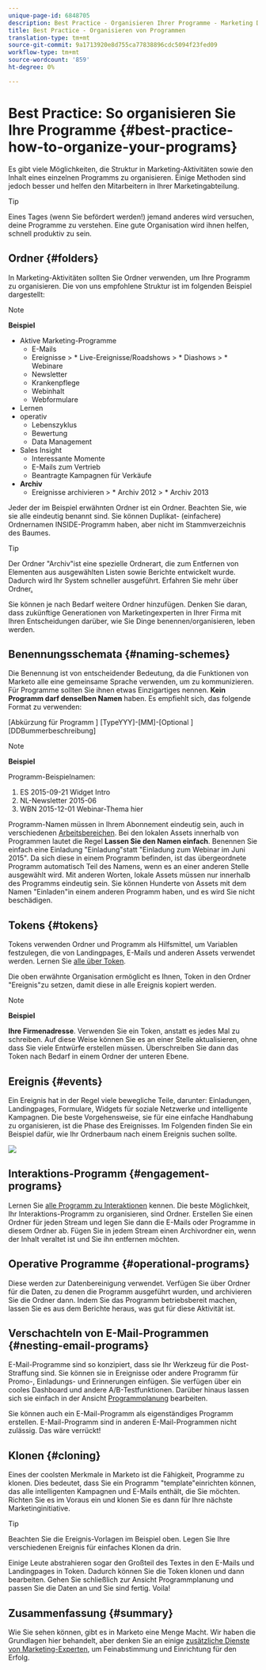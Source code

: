 ```yaml
---
unique-page-id: 6848705
description: Best Practice - Organisieren Ihrer Programme - Marketing Docs - Produktdokumentation
title: Best Practice - Organisieren von Programmen
translation-type: tm+mt
source-git-commit: 9a1713920e8d755ca77838896cdc5094f23fed09
workflow-type: tm+mt
source-wordcount: '859'
ht-degree: 0%

---
```



# Best Practice: So organisieren Sie Ihre Programme {#best-practice-how-to-organize-your-programs}

Es gibt viele Möglichkeiten, die Struktur in Marketing-Aktivitäten sowie den Inhalt eines einzelnen Programms zu organisieren. Einige Methoden sind jedoch besser und helfen den Mitarbeitern in Ihrer Marketingabteilung.

>[!TIP]
>
>Eines Tages (wenn Sie befördert werden!) jemand anderes wird versuchen, deine Programme zu verstehen. Eine gute Organisation wird ihnen helfen, schnell produktiv zu sein.

## Ordner {#folders}

In Marketing-Aktivitäten sollten Sie Ordner verwenden, um Ihre Programm zu organisieren. Die von uns empfohlene Struktur ist im folgenden Beispiel dargestellt:

>[!NOTE]
>
>**Beispiel**
>
>* Aktive Marketing-Programme
   >   * E-Mails
   >   * Ereignisse
      >      * Live-Ereignisse/Roadshows
      >      * Diashows
      >      * Webinare
   >   * Newsletter
   >   * Krankenpflege
   >   * Webinhalt
   >   * Webformulare
>* Lernen
>* operativ
   >   * Lebenszyklus
   >   * Bewertung
   >   * Data Management
>* Sales Insight
   >   * Interessante Momente
   >   * E-Mails zum Vertrieb
   >   * Beantragte Kampagnen für Verkäufe
>* **Archiv**
   >   * Ereignisse archivieren
      >      * Archiv 2012
      >      * Archiv 2013


Jeder der im Beispiel erwähnten Ordner ist ein Ordner. Beachten Sie, wie sie alle eindeutig benannt sind. Sie können Duplikat- (einfachere) Ordnernamen INSIDE-Programm haben, aber nicht im Stammverzeichnis des Baumes.

>[!TIP]
>
>Der Ordner &quot;Archiv&quot;ist eine spezielle Ordnerart, die zum Entfernen von Elementen aus ausgewählten Listen sowie Berichte entwickelt wurde. Dadurch wird Ihr System schneller ausgeführt. Erfahren Sie mehr über Ordner[.](../../../../product-docs/core-marketo-concepts/miscellaneous/understanding-folders.md)

Sie können je nach Bedarf weitere Ordner hinzufügen. Denken Sie daran, dass zukünftige Generationen von Marketingexperten in Ihrer Firma mit Ihren Entscheidungen darüber, wie Sie Dinge benennen/organisieren, leben werden.

## Benennungsschemata {#naming-schemes}

Die Benennung ist von entscheidender Bedeutung, da die Funktionen von Marketo alle eine gemeinsame Sprache verwenden, um zu kommunizieren. Für Programme sollten Sie ihnen etwas Einzigartiges nennen. **Kein Programm darf denselben Namen** haben. Es empfiehlt sich, das folgende Format zu verwenden:

[Abkürzung für Programm ] [TypeYYY]-[MM]-[Optional ] [DDBummerbeschreibung]

>[!NOTE]
>
>**Beispiel**
>
>Programm-Beispielnamen:
>
>1. ES 2015-09-21 Widget Intro
>1. NL-Newsletter 2015-06
>1. WBN 2015-12-01 Webinar-Thema hier

>



Programm-Namen müssen in Ihrem Abonnement eindeutig sein, auch in verschiedenen [Arbeitsbereichen](../../../../product-docs/administration/workspaces-and-person-partitions/understanding-workspaces-and-person-partitions.md).  Bei den lokalen Assets innerhalb von Programmen lautet die Regel **Lassen Sie den Namen einfach**. Benennen Sie einfach eine Einladung &quot;Einladung&quot;statt &quot;Einladung zum Webinar im Juni 2015&quot;. Da sich diese in einem Programm befinden, ist das übergeordnete Programm automatisch Teil des Namens, wenn es an einer anderen Stelle ausgewählt wird. Mit anderen Worten, lokale Assets müssen nur innerhalb des Programms eindeutig sein. Sie können Hunderte von Assets mit dem Namen &quot;Einladen&quot;in einem anderen Programm haben, und es wird Sie nicht beschädigen.

## Tokens {#tokens}

Tokens verwenden Ordner und Programm als Hilfsmittel, um Variablen festzulegen, die von Landingpages, E-Mails und anderen Assets verwendet werden. Lernen Sie [alle über Token](http://docs.marketo.com/display/docs/tokens).

Die oben erwähnte Organisation ermöglicht es Ihnen, Token in den Ordner &quot;Ereignis&quot;zu setzen, damit diese in alle Ereignis kopiert werden.

>[!NOTE]
>
>**Beispiel**
>
>**Ihre Firmenadresse**. Verwenden Sie ein Token, anstatt es jedes Mal zu schreiben. Auf diese Weise können Sie es an einer Stelle aktualisieren, ohne dass Sie viele Entwürfe erstellen müssen. Überschreiben Sie dann das Token nach Bedarf in einem Ordner der unteren Ebene.

## Ereignis {#events}

Ein Ereignis hat in der Regel viele bewegliche Teile, darunter: Einladungen, Landingpages, Formulare, Widgets für soziale Netzwerke und intelligente Kampagnen. Die beste Vorgehensweise, sie für eine einfache Handhabung zu organisieren, ist die Phase des Ereignisses. Im Folgenden finden Sie ein Beispiel dafür, wie Ihr Ordnerbaum nach einem Ereignis suchen sollte.

![](assets/capture.png)

## Interaktions-Programm {#engagement-programs}

Lernen Sie [alle Programm zu Interaktionen](../../../../product-docs/email-marketing/drip-nurturing/creating-an-engagement-program/understanding-engagement-programs.md) kennen. Die beste Möglichkeit, Ihr Interaktions-Programm zu organisieren, sind Ordner. Erstellen Sie einen Ordner für jeden Stream und legen Sie dann die E-Mails oder Programme in diesem Ordner ab. Fügen Sie in jedem Stream einen Archivordner ein, wenn der Inhalt veraltet ist und Sie ihn entfernen möchten.

## Operative Programme {#operational-programs}

Diese werden zur Datenbereinigung verwendet. Verfügen Sie über Ordner für die Daten, zu denen die Programm ausgeführt wurden, und archivieren Sie die Ordner dann. Indem Sie das Programm betriebsbereit machen, lassen Sie es aus dem Berichte heraus, was gut für diese Aktivität ist.

## Verschachteln von E-Mail-Programmen {#nesting-email-programs}

E-Mail-Programme sind so konzipiert, dass sie Ihr Werkzeug für die Post-Straffung sind. Sie können sie in Ereignisse oder andere Programm für Promo-, Einladungs- und Erinnerungen einfügen. Sie verfügen über ein cooles Dashboard und andere A/B-Testfunktionen. Darüber hinaus lassen sich sie einfach in der Ansicht [Programmplanung](http://docs.marketo.com/display/docs/program+schedule+view) bearbeiten.

Sie können auch ein E-Mail-Programm als eigenständiges Programm erstellen. E-Mail-Programm sind in anderen E-Mail-Programmen nicht zulässig. Das wäre verrückt!

## Klonen {#cloning}

Eines der coolsten Merkmale in Marketo ist die Fähigkeit, Programme zu klonen. Dies bedeutet, dass Sie ein Programm &quot;template&quot;einrichten können, das alle intelligenten Kampagnen und E-Mails enthält, die Sie möchten. Richten Sie es im Voraus ein und klonen Sie es dann für Ihre nächste Marketinginitiative.

>[!TIP]
>
>Beachten Sie die Ereignis-Vorlagen im Beispiel oben. Legen Sie Ihre verschiedenen Ereignis für einfaches Klonen da drin.

Einige Leute abstrahieren sogar den Großteil des Textes in den E-Mails und Landingpages in Token. Dadurch können Sie die Token klonen und dann bearbeiten. Gehen Sie schließlich zur Ansicht Programmplanung und passen Sie die Daten an und Sie sind fertig. Voila!

## Zusammenfassung {#summary}

Wie Sie sehen können, gibt es in Marketo eine Menge Macht. Wir haben die Grundlagen hier behandelt, aber denken Sie an einige [zusätzliche Dienste von Marketing-Experten](http://www.marketo.com/services/), um Feinabstimmung und Einrichtung für den Erfolg.
